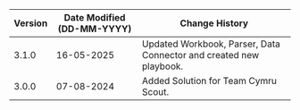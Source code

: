 | **Version** | **Date Modified (DD-MM-YYYY)** | **Change History**                          |
|-------------|--------------------------------|---------------------------------------------|
| 3.1.0       | 16-05-2025                     | Updated Workbook, Parser, Data Connector and created new playbook. |
| 3.0.0       | 07-08-2024                     | Added Solution for Team Cymru Scout. |